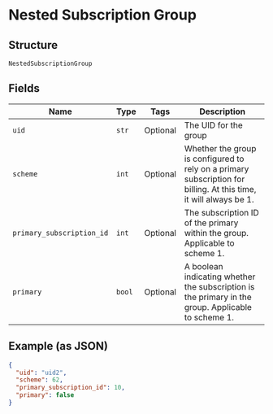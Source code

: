 
# Nested Subscription Group

## Structure

`NestedSubscriptionGroup`

## Fields

| Name | Type | Tags | Description |
|  --- | --- | --- | --- |
| `uid` | `str` | Optional | The UID for the group |
| `scheme` | `int` | Optional | Whether the group is configured to rely on a primary subscription for billing. At this time, it will always be 1. |
| `primary_subscription_id` | `int` | Optional | The subscription ID of the primary within the group. Applicable to scheme 1. |
| `primary` | `bool` | Optional | A boolean indicating whether the subscription is the primary in the group. Applicable to scheme 1. |

## Example (as JSON)

```json
{
  "uid": "uid2",
  "scheme": 62,
  "primary_subscription_id": 10,
  "primary": false
}
```

